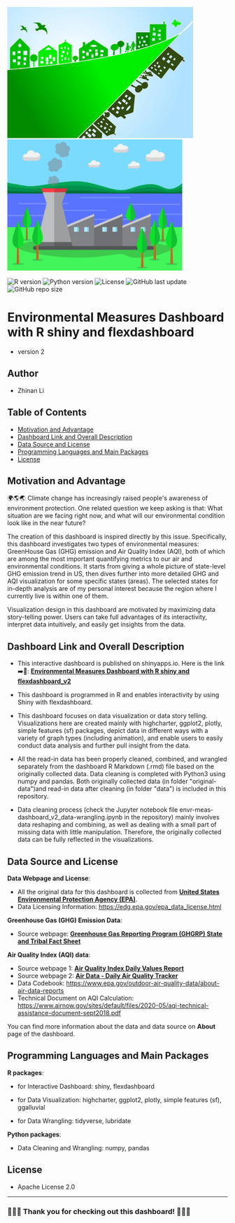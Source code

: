 <img src="environmental-awareness.jpg" height="300"/> <img src="factory.png" height="300"/>

![R version](https://img.shields.io/badge/R%20version-4.1.2-brightgreen)
![Python version](https://img.shields.io/badge/Python%20version-3.10.2-brightgreen)
![License](https://img.shields.io/badge/license-Apache-blue)
![GitHub last update](https://img.shields.io/github/last-commit/ZNL0504/Envr-meas-shiny-flexdashboard_v2)
![GitHub repo size](https://img.shields.io/github/repo-size/ZNL0504/Envr-meas-shiny-flexdashboard_v2)

# Environmental Measures Dashboard with R shiny and flexdashboard

- version 2

## Author

- Zhinan Li

## Table of Contents

- [Motivation and Advantage](#motivation-and-advantage)
- [Dashboard Link and Overall Description](#dashboard-link-and-overall-description)
- [Data Source and License](#data-source-and-license)
- [Programming Languages and Main Packages](#programming-languages-and-main-packages)
- [License](#license)

## Motivation and Advantage

🌍🌎🌏 Climate change has increasingly raised people's awareness of environment protection. One related question we keep asking is that: What situation are we facing right now, and what will our environmental condition look like in the near future?  

The creation of this dashboard is inspired directly by this issue. Specifically, this dashboard investigates two types of environmental measures: GreenHouse Gas (GHG) emission and Air Quality Index (AQI), both of which are among the most important quantifying metrics to our air and environmental conditions. It starts from giving a whole picture of state-level GHG emission trend in US, then dives further into more detailed GHG and AQI visualization for some specific states (areas). The selected states for in-depth analysis are of my personal interest because the region where I currently live is within one of them.

Visualization design in this dashboard are motivated by maximizing data story-telling power. Users can take full advantages of its interactivity, interpret data intuitively, and easily get insights from the data. 


## Dashboard Link and Overall Description

- This interactive dashboard is published on shinyapps.io. Here is the link ➡️🔗:
 [**Environmental Measures Dashboard with R shiny and flexdashboard_v2**](https://qgqi6j-zhinan-li.shinyapps.io/environmental-measures-dashboard_v2/)
- This dashboard is programmed in R and enables interactivity by using Shiny with flexdashboard.

- This dashboard focuses on data visualization or data story telling. Visualizations here are created mainly with highcharter, ggplot2, plotly, simple features (sf) packages, depict data in different ways with a variety of graph types (including animation), and enable users to easily conduct data analysis and further pull insight from the data.
- All the read-in data has been properly cleaned, combined, and wrangled separately from the dashboard R Markdown (.rmd) file based on the originally collected data. Data cleaning is completed with Python3 using numpy and pandas. Both originally collected data (in folder "original-data")and read-in data after cleaning (in folder "data") is included in this repository.
- Data cleaning process (check the Jupyter notebook file envr-meas-dashboard_v2_data-wrangling.ipynb in the repository) mainly involves data reshaping and combining, as well as dealing with a small part of missing data with little manipulation. Therefore, the originally collected data can be fully reflected in the visualizations.


## Data Source and License

**Data Webpage and License**:

- All the original data for this dashboard is collected from [**United States Environmental Protection Agency (EPA)**](https://www.epa.gov).
- Data Licensing Information: https://edg.epa.gov/epa_data_license.html

**Greenhouse Gas (GHG) Emission Data**:

- Source webpage: [**Greenhouse Gas Reporting Program (GHGRP) State and Tribal Fact Sheet**](https://www.epa.gov/ghgreporting/ghgrp-state-and-tribal-fact-sheet)

**Air Quality Index (AQI) data**:

- Source webpage 1: [**Air Quality Index Daily Values Report**](https://www.epa.gov/outdoor-air-quality-data/air-quality-index-daily-values-report)
- Source webpage 2: [**Air Data - Daily Air Quality Tracker**](https://www.epa.gov/outdoor-air-quality-data/air-data-daily-air-quality-tracker)
- Data Codebook: https://www.epa.gov/outdoor-air-quality-data/about-air-data-reports
- Technical Document on AQI Calculation: https://www.airnow.gov/sites/default/files/2020-05/aqi-technical-assistance-document-sept2018.pdf

You can find more information about the data and data source on **About** page of the dashboard.

## Programming Languages and Main Packages

**R packages**: 

- for Interactive Dashboard: shiny, flexdashboard

- for Data Visualization: highcharter, ggplot2, plotly, simple features (sf), ggalluvial

- for Data Wrangling: tidyverse, lubridate

**Python packages**:

- Data Cleaning and Wrangling: numpy, pandas

## License

- Apache License 2.0
***
### 🎉🎉🎉 Thank you for checking out this dashboard! 🎉🎉🎉
